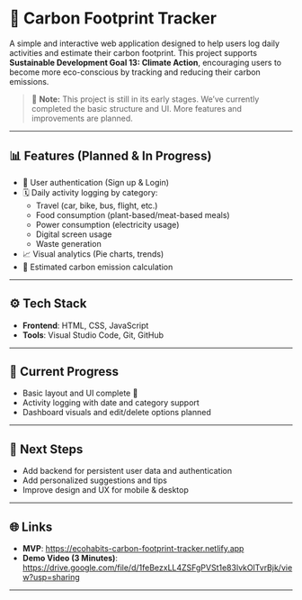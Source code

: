 # 🌱 Carbon Footprint Tracker

A simple and interactive web application designed to help users log daily activities and estimate their carbon footprint. This project supports **Sustainable Development Goal 13: Climate Action**, encouraging users to become more eco-conscious by tracking and reducing their carbon emissions.

> 🚧 **Note:** This project is still in its early stages. We’ve currently completed the basic structure and UI. More features and improvements are planned.

---

## 📊 Features (Planned & In Progress)

- 🔐 User authentication (Sign up & Login)  
- 🗓️ Daily activity logging by category:
  - Travel (car, bike, bus, flight, etc.)
  - Food consumption (plant-based/meat-based meals)
  - Power consumption (electricity usage)
  - Digital screen usage
  - Waste generation
- 📈 Visual analytics (Pie charts, trends)  
- 🧮 Estimated carbon emission calculation

---

## ⚙️ Tech Stack

- **Frontend**: HTML, CSS, JavaScript  
- **Tools**: Visual Studio Code, Git, GitHub

---

## 🧩 Current Progress

- Basic layout and UI complete 🎉  
- Activity logging with date and category support 
- Dashboard visuals and edit/delete options planned

---

## 📌 Next Steps

- Add backend for persistent user data and authentication  
- Add personalized suggestions and tips 
- Improve design and UX for mobile & desktop

---

## 🌐 Links

- **MVP**: https://ecohabits-carbon-footprint-tracker.netlify.app  
- **Demo Video (3 Minutes)**: https://drive.google.com/file/d/1feBezxLL4ZSFgPVSt1e83lvkOlTvrBjk/view?usp=sharing

---


